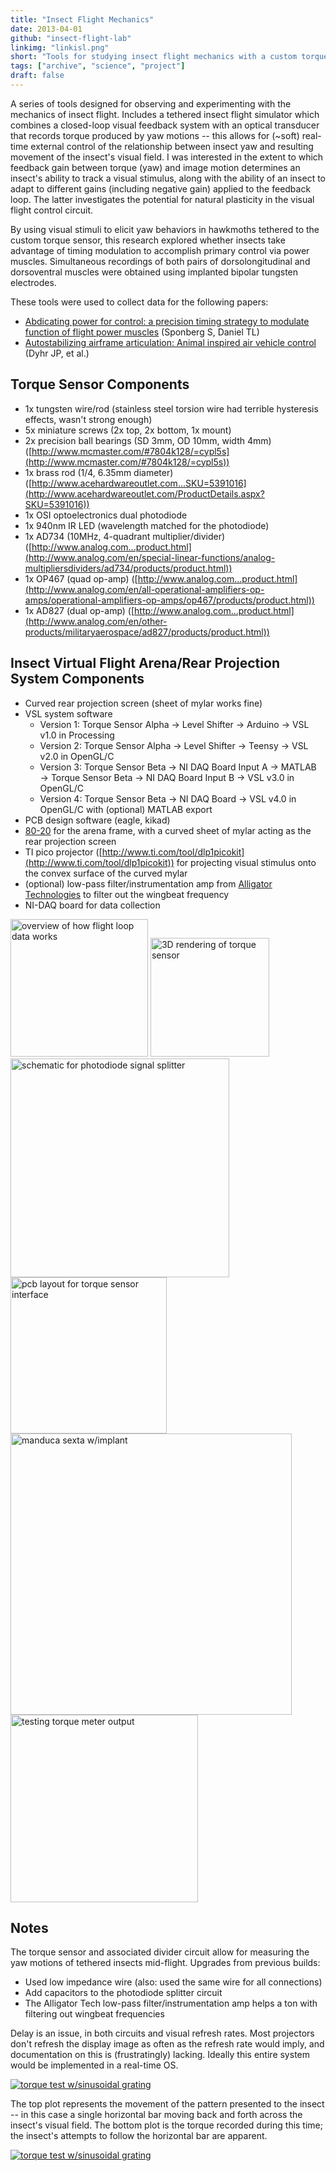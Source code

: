 ```yaml
---
title: "Insect Flight Mechanics"
date: 2013-04-01
github: "insect-flight-lab"
linkimg: "linkisl.png"
short: "Tools for studying insect flight mechanics with a custom torque sensor and closed-loop visual feedback system."
tags: ["archive", "science", "project"]
draft: false
---
```

A series of tools designed for observing and experimenting with the mechanics of insect flight. Includes a tethered insect flight simulator which combines a closed-loop visual feedback system with an optical transducer that records torque produced by yaw motions -- this allows for (~soft) real-time external control of the relationship between insect yaw and resulting movement of the insect's visual field. I was interested in the extent to which feedback gain between torque (yaw) and image motion determines an insect's ability to track a visual stimulus, along with the ability of an insect to adapt to different gains (including negative gain) applied to the feedback loop. The latter investigates the potential for natural plasticity in the visual flight control circuit. 

By using visual stimuli to elicit yaw behaviors in hawkmoths tethered to the custom torque sensor, this research explored whether insects take advantage of timing modulation to accomplish primary control via power muscles. Simultaneous recordings of both pairs of dorsolongitudinal and dorsoventral muscles were obtained using implanted bipolar tungsten electrodes.

These tools were used to collect data for the following papers:
 
* [Abdicating power for control: a precision timing strategy to modulate function of flight power muscles](abdicating.pdf) (Sponberg S, Daniel TL)
* [Autostabilizing airframe articulation: Animal inspired air vehicle control](autostabilizing.pdf) (Dyhr JP, et al.)

## Torque Sensor Components
* 1x tungsten wire/rod (stainless steel torsion wire had terrible hysteresis effects, wasn't strong enough)
* 5x miniature screws (2x top, 2x bottom, 1x mount)
* 2x precision ball bearings (SD 3mm, OD 10mm, width 4mm) ([http://www.mcmaster.com/#7804k128/=cypl5s](http://www.mcmaster.com/#7804k128/=cypl5s))
* 1x brass rod (1/4, 6.35mm diameter) ([http://www.acehardwareoutlet.com...SKU=5391016](http://www.acehardwareoutlet.com/ProductDetails.aspx?SKU=5391016))
* 1x OSI optoelectronics dual photodiode
* 1x 940nm IR LED (wavelength matched for the photodiode)
* 1x AD734 (10MHz, 4-quadrant multiplier/divider) ([http://www.analog.com...product.html](http://www.analog.com/en/special-linear-functions/analog-multipliersdividers/ad734/products/product.html))
* 1x OP467 (quad op-amp) ([http://www.analog.com...product.html](http://www.analog.com/en/all-operational-amplifiers-op-amps/operational-amplifiers-op-amps/op467/products/product.html))
* 1x AD827 (dual op-amp) ([http://www.analog.com...product.html](http://www.analog.com/en/other-products/militaryaerospace/ad827/products/product.html))

## Insect Virtual Flight Arena/Rear Projection System Components
* Curved rear projection screen (sheet of mylar works fine)
* VSL system software
	* Version 1: Torque Sensor Alpha &rarr; Level Shifter &rarr; Arduino &rarr; VSL v1.0 in Processing
	* Version 2: Torque Sensor Alpha &rarr; Level Shifter &rarr; Teensy &rarr; VSL v2.0 in OpenGL/C
	* Version 3: Torque Sensor Beta &rarr; NI DAQ Board Input A &rarr; MATLAB &rarr; Torque Sensor Beta &rarr; NI DAQ Board Input B &rarr; VSL v3.0 in OpenGL/C
	* Version 4: Torque Sensor Beta &rarr; NI DAQ Board &rarr; VSL v4.0 in OpenGL/C with (optional) MATLAB export
* PCB design software (eagle, kikad)
* [80-20](http://www.8020.net/) for the arena frame, with a curved sheet of mylar acting as the rear projection screen
* TI pico projector ([http://www.ti.com/tool/dlp1picokit](http://www.ti.com/tool/dlp1picokit)) for projecting visual stimulus onto the convex surface of the curved mylar
* (optional) low-pass filter/instrumentation amp from [Alligator Technologies]( http://www.alligatortech.com/USBPGF-S1_USB_programmable_instrumentation_amplifier_low_pass_anti_alias_filter.htm) to filter out the wingbeat frequency
* NI-DAQ board for data collection 

<div class="cga-flex-content">
	<a href="torquearena.png"><img width="220" src="torquearena.png" alt="overview of how flight loop data works" /></a>
	<a href="torquerender.png"><img width="190" src="torquerender.png" alt="3D rendering of torque sensor"/></a>
	<a href="torque2.png"><img width="350" src="torque2.png" alt="schematic for photodiode signal splitter"/></a>
	<a href="torque2board.png"><img width="250" src="torque2board.png" alt="pcb layout for torque sensor interface"/></a>
	<a href="manduca.jpg"><img width="450" src="manduca.jpg" alt="manduca sexta w/implant"/></a>
	<a href="testingtorque.jpg"><img width="300" src="testingtorque.jpg" alt="testing torque meter output"/></a>
</div>

## Notes
The torque sensor and associated divider circuit allow for measuring the yaw motions of tethered insects mid-flight. Upgrades from previous builds:
* Used low impedance wire (also: used the same wire for all connections)
* Add capacitors to the photodiode splitter circuit
* The Alligator Tech low-pass filter/instrumentation amp helps a ton with filtering out wingbeat frequencies

Delay is an issue, in both circuits and visual refresh rates. Most projectors don't refresh the display image as often as the refresh rate would imply, and documentation on this is (frustratingly) lacking. Ideally this entire system would be implemented in a real-time OS.

<a href="torquetestsinusoidal.png"><img class="image-center" alt="torque test w/sinusoidal grating" src="torquetestsinusoidal.png" /></a>

The top plot represents the movement of the pattern presented to the insect -- in this case a single horizontal bar moving back and forth across the insect's visual field. The bottom plot is the torque recorded during this time; the insect's attempts to follow the horizontal bar are apparent.

<a href="arena.jpg"><img class="image-center" alt="torque test w/sinusoidal grating" src="arena.jpg" /></a>
